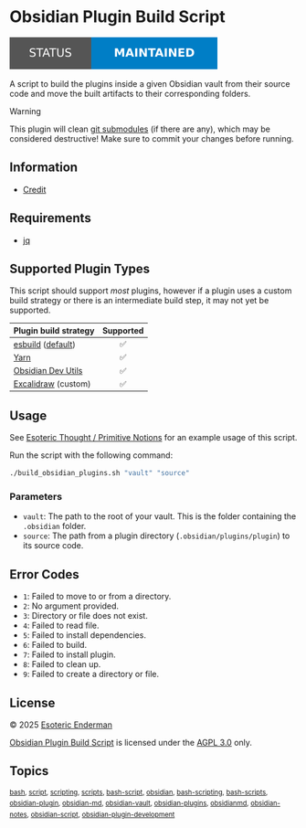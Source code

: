 # Obsidian Plugin Build Script

[![Project status: maintained][status]][root]

A script to build the plugins inside a given Obsidian vault from their source code and move the built artifacts to their corresponding folders.

> [!WARNING]
> This plugin will clean [git submodules][git-submodules] (if there are any), which may be considered destructive! Make sure to commit your changes before running.

## Information

- [Credit][credit]

## Requirements

- [jq][jq]

## Supported Plugin Types

This script should support *most* plugins, however if a plugin uses a custom build strategy or there is an intermediate build step, it may not yet be supported.

| Plugin build strategy                                         | Supported |
|---------------------------------------------------------------|:---------:|
| [esbuild][esbuild] ([default][default-esbuild-configuration]) |     ✅     |
| [Yarn][yarn]                                                  |     ✅     |
| [Obsidian Dev Utils][dev-utils]                               |     ✅     |
| [Excalidraw][excalidraw] (custom)                             |     ✅     |

## Usage

See [Esoteric Thought / Primitive Notions][example] for an example usage of this script.

Run the script with the following command:

```sh
./build_obsidian_plugins.sh "vault" "source"
```

### Parameters

- `vault`: The path to the root of your vault. This is the folder containing the `.obsidian` folder.
- `source`: The path from a plugin directory (`.obsidian/plugins/plugin`) to its source code.

## Error Codes

- `1`: Failed to move to or from a directory.
- `2`: No argument provided.
- `3`: Directory or file does not exist.
- `4`: Failed to read file.
- `5`: Failed to install dependencies.
- `6`: Failed to build.
- `7`: Failed to install plugin.
- `8`: Failed to clean up.
- `9`: Failed to create a directory or file.

## License

&copy; 2025 [Esoteric Enderman][author-website]

[Obsidian Plugin Build Script][root] is licensed under the [AGPL 3.0][license] only.

## Topics

<sup>[bash](https://github.com/topics/bash), [script](https://github.com/topics/script), [scripting](https://github.com/topics/scripting), [scripts](https://github.com/topics/scripts), [bash-script](https://github.com/topics/bash-script), [obsidian](https://github.com/topics/obsidian), [bash-scripting](https://github.com/topics/bash-scripting), [bash-scripts](https://github.com/topics/bash-scripts), [obsidian-plugin](https://github.com/topics/obsidian-plugin), [obsidian-md](https://github.com/topics/obsidian-md), [obsidian-vault](https://github.com/topics/obsidian-vault), [obsidian-plugins](https://github.com/topics/obsidian-plugins), [obsidianmd](https://github.com/topics/obsidianmd), [obsidian-notes](https://github.com/topics/obsidian-notes), [obsidian-script](https://github.com/topics/obsidian-script), [obsidian-plugin-development](https://github.com/topics/obsidian-plugin-development)</sup>

<!-- Link aliases -->

[root]: /

[author-website]: https://enderman.dev

[status]: ./assets/images/badges/status.svg

<!-- References -->

[esbuild]: https://esbuild.github.io/
[default-esbuild-configuration]: https://github.com/obsidianmd/obsidian-sample-plugin/blob/6d09ce3e39c4e48d756d83e7b51583676939a5a7/esbuild.config.mjs

[yarn]: https://github.com/yarnpkg/berry
[dev-utils]: https://github.com/mnaoumov/obsidian-dev-utils
[excalidraw]: https://github.com/zsviczian/obsidian-excalidraw-plugin

[example]: https://gitlab.com/esotericthought/primitive-notions

[git-submodules]: https://git-scm.com/book/en/v2/Git-Tools-Submodules

<!-- Dependencies -->

[jq]: https://jqlang.org/

<!-- Files -->

[license]: ../LICENSE
[credit]: ./CREDIT.md
